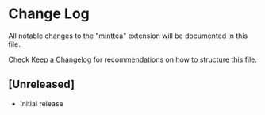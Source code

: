 # Change Log

All notable changes to the "minttea" extension will be documented in this file.

Check [Keep a Changelog](http://keepachangelog.com/) for recommendations on how to structure this file.

## [Unreleased]

- Initial release
